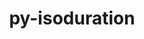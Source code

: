 ---
title: "py-isoduration"
layout: cache
categories: [package, develop]
meta: {"versions": ["20.11.0"], "compilers": ["gcc@=11.4.0", "gcc@=9.4.0"], "oss": ["ubuntu20.04", "ubuntu22.04"], "platforms": ["linux"], "targets": ["aarch64", "ppc64le"], "stacks": ["e4s-aarch64", "e4s-power", "root"], "num_specs": 2, "num_specs_by_stack": {"root": 2, "e4s-power": 1, "e4s-aarch64": 1}}
spec_details: [{"hash": "et5y7dpmjo5fdaswl3p5ipwwsqihe2n5", "compiler": "gcc@=9.4.0", "versions": ["20.11.0"], "os": "ubuntu20.04", "platform": "linux", "target": "ppc64le", "variants": ["build_system=python_pip"], "stacks": ["root", "e4s-power"], "size": "-", "tarball": "https://binaries.spack.io/develop/build_cache/linux-ubuntu20.04-ppc64le/gcc-9.4.0/py-isoduration-20.11.0/linux-ubuntu20.04-ppc64le-gcc-9.4.0-py-isoduration-20.11.0-et5y7dpmjo5fdaswl3p5ipwwsqihe2n5.spack"}, {"hash": "zfii3warwvgyvqmwh62ghiiam5ddupeb", "compiler": "gcc@=11.4.0", "versions": ["20.11.0"], "os": "ubuntu22.04", "platform": "linux", "target": "aarch64", "variants": ["build_system=python_pip"], "stacks": ["root", "e4s-aarch64"], "size": "-", "tarball": "https://binaries.spack.io/develop/build_cache/linux-ubuntu22.04-aarch64/gcc-11.4.0/py-isoduration-20.11.0/linux-ubuntu22.04-aarch64-gcc-11.4.0-py-isoduration-20.11.0-zfii3warwvgyvqmwh62ghiiam5ddupeb.spack"}]
---